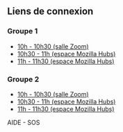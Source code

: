 ## Liens de connexion

### Groupe 1

- <a id="one" class="button" href='https://mines-paristech.zoom.us/my/amphi107' target='_blank'>10h - 10h30 (salle Zoom)</a>
- <a id="two" class="button" href='https://hubs.mozilla.com/aKqDXjf/peru-agile-conclave' target='_blank'>10h30 - 11h (espace Mozilla Hubs)</a>
- <a id="three" class="button" href='https://hubs.mozilla.com/eMvQK7M/exciting-worldly-plane' target='_blank'>11h - 11h30 (espace Mozilla Hubs)</a>

### Groupe 2

- <a id="one" class="button" href='https://mines-paristech.zoom.us/my/amphi107' target='_blank'>10h - 10h30 (salle Zoom)</a>
- <a id="two" class="button" href='https://hubs.mozilla.com/aKqDXjf/peru-agile-conclave' target='_blank'>10h30 - 11h (espace Mozilla Hubs)</a>
- <a id="three" class="button" href='https://hubs.mozilla.com/eMvQK7M/exciting-worldly-plane' target='_blank'>11h - 11h30 (espace Mozilla Hubs)</a>

<div class="button2" onclick="openInNewTab('/');" style="  margin: auto;  width: 100%;"><span>AIDE - SOS</span></div>
